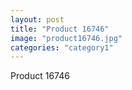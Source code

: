 ```yaml
---
layout: post
title: "Product 16746"
image: "product16746.jpg"
categories: "category1"
---
```

Product 16746
